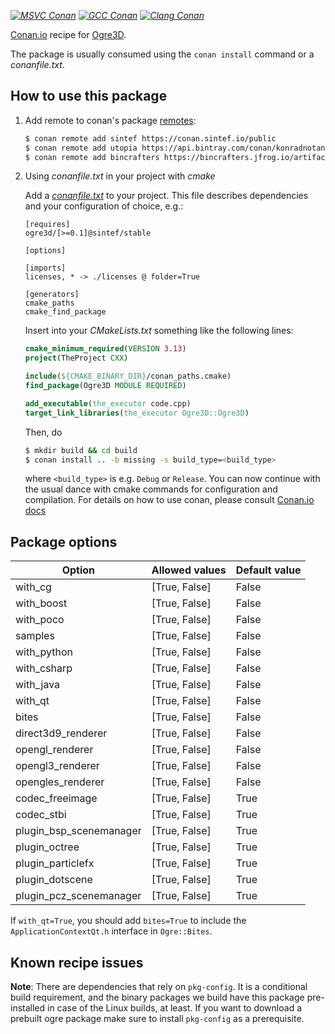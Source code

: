 [_![MSVC Conan](https://github.com/sintef-ocean/conan-ogre3d/workflows/MSVC%20Conan/badge.svg)_](https://github.com/sintef-ocean/conan-ogre3d/actions?query=workflow%3A%22MSVC+Conan%22)
[_![GCC Conan](https://github.com/sintef-ocean/conan-ogre3d/workflows/GCC%20Conan/badge.svg)_](https://github.com/sintef-ocean/conan-ogre3d/actions?query=workflow%3A%22GCC+Conan%22)
[_![Clang Conan](https://github.com/sintef-ocean/conan-ogre3d/workflows/Clang%20Conan/badge.svg)_](https://github.com/sintef-ocean/conan-ogre3d/actions?query=workflow%3A%22Clang+Conan%22)

[Conan.io](https://conan.io) recipe for [Ogre3D](https://www.ogre3d.org).

The package is usually consumed using the `conan install` command or a *conanfile.txt*.

## How to use this package

1. Add remote to conan's package [remotes](https://docs.conan.io/en/latest/reference/commands/misc/remote.html?highlight=remotes):

   ```bash
   $ conan remote add sintef https://conan.sintef.io/public
   $ conan remote add utopia https://api.bintray.com/conan/konradnotantoo/utopia
   $ conan remote add bincrafters https://bincrafters.jfrog.io/artifactory/api/conan/public-conan
   ```

2. Using *conanfile.txt* in your project with *cmake*

   Add a [*conanfile.txt*](http://docs.conan.io/en/latest/reference/conanfile_txt.html) to your project. This file describes dependencies and your configuration of choice, e.g.:

   ```
   [requires]
   ogre3d/[>=0.1]@sintef/stable

   [options]

   [imports]
   licenses, * -> ./licenses @ folder=True

   [generators]
   cmake_paths
   cmake_find_package
   ```
   Insert into your *CMakeLists.txt* something like the following lines:
   ```cmake
   cmake_minimum_required(VERSION 3.13)
   project(TheProject CXX)

   include(${CMAKE_BINARY_DIR}/conan_paths.cmake)
   find_package(Ogre3D MODULE REQUIRED)

   add_executable(the_executor code.cpp)
   target_link_libraries(the_executor Ogre3D::Ogre3D)
   ```
   Then, do
   ```bash
   $ mkdir build && cd build
   $ conan install .. -b missing -s build_type=<build_type>
   ```
   where `<build_type>` is e.g. `Debug` or `Release`.
   You can now continue with the usual dance with cmake commands for configuration and compilation. For details on how to use conan, please consult [Conan.io docs](http://docs.conan.io/en/latest/)

## Package options

| Option                 | Allowed values    |   Default value   |
| -----------------      | ----------------- | ----------------- |
| with_cg                | [True, False]     | False             |
| with_boost             | [True, False]     | False             |
| with_poco              | [True, False]     | False             |
| samples                | [True, False]     | False             |
| with_python            | [True, False]     | False             |
| with_csharp            | [True, False]     | False             |
| with_java              | [True, False]     | False             |
| with_qt                | [True, False]     | False             |
| bites                  | [True, False]     | False             |
| direct3d9_renderer     | [True, False]     | False             |
| opengl_renderer        | [True, False]     | False             |
| opengl3_renderer       | [True, False]     | False             |
| opengles_renderer      | [True, False]     | False             |
| codec_freeimage        | [True, False]     | True              |
| codec_stbi             | [True, False]     | True              |
| plugin_bsp_scenemanager| [True, False]     | True              |
| plugin_octree          | [True, False]     | True              |
| plugin_particlefx      | [True, False]     | True              |
| plugin_dotscene        | [True, False]     | True              |
| plugin_pcz_scenemanager| [True, False]     | True              |

If `with_qt=True`, you should add `bites=True` to include the `ApplicationContextQt.h`
interface in `Ogre::Bites`.


## Known recipe issues

**Note**: There are dependencies that rely on `pkg-config`. It is a conditional build
requirement, and the binary packages we build have this package pre-installed in case of
the Linux builds, at least. If you want to download a prebuilt ogre package make sure to
install `pkg-config` as a prerequisite.
